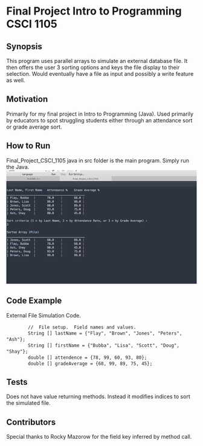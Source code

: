 # Final Project Intro to Programming CSCI 1105

## Synopsis
This program uses parallel arrays to simulate an external database file.  It then offers the user 3 sorting options and keys the file display to their selection.  Would eventually have a file as input and possibly a write feature as well.

## Motivation
Primarily for my final project in Intro to Programming (Java).  Used primarily by educators to spot struggling students either through an attendance sort or grade average sort.

## How to Run
Final_Project_CSCI_1105 java in src folder is the main program.  Simply run the Java.
<img src="File (Array) Sort.png" />
## Code Example
External File Simulation Code.
```
		//  File setup.  Field names and values.
		String [] lastName = {"Flay", "Brown", "Jones", "Peters", "Ash"};
		String [] firstName = {"Bubba", "Lisa", "Scott", "Doug", "Shay"};
		double [] attendence = {78, 99, 60, 93, 80};
		double [] gradeAverage = {68, 99, 89, 75, 45};
```

## Tests
Does not have value returning methods.  Instead it modifies indices to sort the simulated file.

## Contributors
Special thanks to Rocky Mazorow for the field key inferred by method call.
